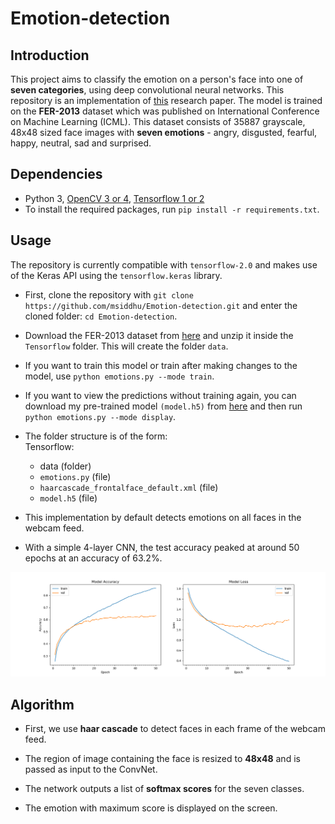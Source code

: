 # Emotion-detection

## Introduction

This project aims to classify the emotion on a person's face into one of **seven categories**, using deep convolutional neural networks. This repository is an implementation of [this](https://github.com/msiddhu/Emotion-detection/blob/master/ResearchPaper.pdf) research paper. The model is trained on the **FER-2013** dataset which was published on International Conference on Machine Learning (ICML). This dataset consists of 35887 grayscale, 48x48 sized face images with **seven emotions** - angry, disgusted, fearful, happy, neutral, sad and surprised.

## Dependencies

* Python 3, [OpenCV 3 or 4](https://opencv.org/), [Tensorflow 1 or 2](https://www.tensorflow.org/)
* To install the required packages, run `pip install -r requirements.txt`.

## Usage

The repository is currently compatible with `tensorflow-2.0` and makes use of the Keras API using the `tensorflow.keras` library.

* First, clone the repository with `git clone https://github.com/msiddhu/Emotion-detection.git` and enter the cloned folder: `cd Emotion-detection`.

* Download the FER-2013 dataset from [here](https://anonfile.com/bdj3tfoeba/data_zip) and unzip it inside the `Tensorflow` folder. This will create the folder `data`.

* If you want to train this model or train after making changes to the model, use `python emotions.py --mode train`.

* If you want to view the predictions without training again, you can download my pre-trained model `(model.h5)` from [here](https://drive.google.com/file/d/1FUn0XNOzf-nQV7QjbBPA6-8GLoHNNgv-/view?usp=sharing) and then run `python emotions.py --mode display`.

* The folder structure is of the form:  
  Tensorflow:
  * data (folder)
  * `emotions.py` (file)
  * `haarcascade_frontalface_default.xml` (file)
  * `model.h5` (file)

* This implementation by default detects emotions on all faces in the webcam feed.

* With a simple 4-layer CNN, the test accuracy peaked at around 50 epochs at an accuracy of 63.2%.

![Accuracy plot](accuracy.png)

## Algorithm

* First, we use **haar cascade** to detect faces in each frame of the webcam feed.

* The region of image containing the face is resized to **48x48** and is passed as input to the ConvNet.

* The network outputs a list of **softmax scores** for the seven classes.

* The emotion with maximum score is displayed on the screen.
